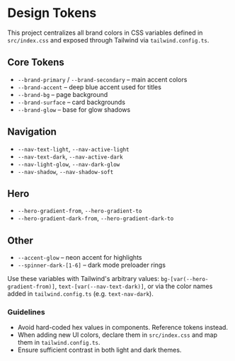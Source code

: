 # Design Tokens

This project centralizes all brand colors in CSS variables defined in `src/index.css` and exposed through Tailwind via `tailwind.config.ts`.

## Core Tokens
- `--brand-primary` / `--brand-secondary` – main accent colors
- `--brand-accent` – deep blue accent used for titles
- `--brand-bg` – page background
- `--brand-surface` – card backgrounds
- `--brand-glow` – base for glow shadows

## Navigation
- `--nav-text-light`, `--nav-active-light`
- `--nav-text-dark`, `--nav-active-dark`
- `--nav-light-glow`, `--nav-dark-glow`
- `--nav-shadow`, `--nav-shadow-soft`

## Hero
- `--hero-gradient-from`, `--hero-gradient-to`
- `--hero-gradient-dark-from`, `--hero-gradient-dark-to`

## Other
- `--accent-glow` – neon accent for highlights
- `--spinner-dark-[1-6]` – dark mode preloader rings

Use these variables with Tailwind's arbitrary values: `bg-[var(--hero-gradient-from)]`, `text-[var(--nav-text-dark)]`, or via the color names added in `tailwind.config.ts` (e.g. `text-nav-dark`).

### Guidelines
- Avoid hard-coded hex values in components. Reference tokens instead.
- When adding new UI colors, declare them in `src/index.css` and map them in `tailwind.config.ts`.
- Ensure sufficient contrast in both light and dark themes.
